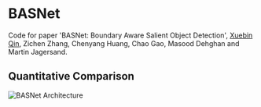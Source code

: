 # BASNet
Code for paper 'BASNet: Boundary Aware Salient Object Detection', [Xuebin Qin](https://webdocs.cs.ualberta.ca/~xuebin/), Zichen Zhang, Chenyang Huang, Chao Gao, Masood Dehghan and Martin Jagersand.

## Quantitative Comparison
![BASNet Architecture]()
